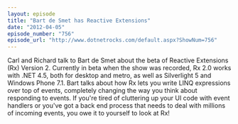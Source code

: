 ```yaml
---
layout: episode
title: "Bart de Smet has Reactive Extensions"
date: "2012-04-05"
episode_number: "756"
episode_url: "http://www.dotnetrocks.com/default.aspx?ShowNum=756"
---
```


Carl and Richard talk to Bart de Smet about the beta of Reactive Extensions (Rx) Version 2. Currently in beta when the show was recorded, Rx 2.0 works with .NET 4.5, both for desktop and metro, as well as Silverlight 5 and Windows Phone 7.1. Bart talks about how Rx lets you write LINQ expressions over top of events, completely changing the way you think about responding to events. If you're tired of cluttering up your UI code with event handlers or you've got a back end process that needs to deal with millions of incoming events, you owe it to yourself to look at Rx!

